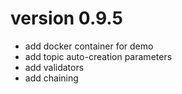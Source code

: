 

# version 0.9.5

- add docker container for demo
- add topic auto-creation parameters
- add validators
- add chaining 